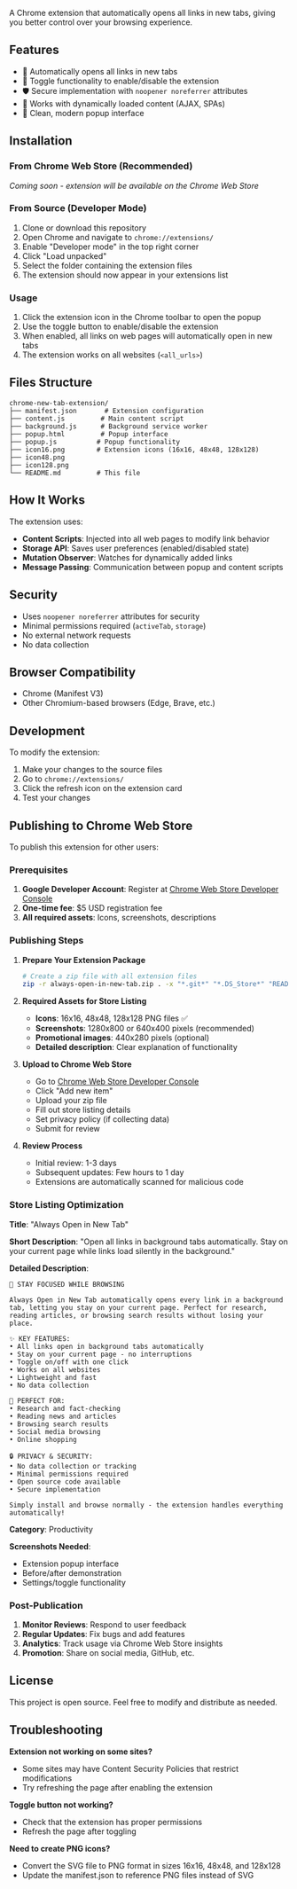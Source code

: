 A Chrome extension that automatically opens all links in new tabs, giving you better control over your browsing experience.

## Features

- 🚀 Automatically opens all links in new tabs
- 🔄 Toggle functionality to enable/disable the extension
- 🛡️ Secure implementation with `noopener noreferrer` attributes
- 📱 Works with dynamically loaded content (AJAX, SPAs)
- 🎨 Clean, modern popup interface

## Installation

### From Chrome Web Store (Recommended)
*Coming soon - extension will be available on the Chrome Web Store*

### From Source (Developer Mode)

1. Clone or download this repository
2. Open Chrome and navigate to `chrome://extensions/`
3. Enable "Developer mode" in the top right corner
4. Click "Load unpacked"
5. Select the folder containing the extension files
6. The extension should now appear in your extensions list

### Usage

1. Click the extension icon in the Chrome toolbar to open the popup
2. Use the toggle button to enable/disable the extension
3. When enabled, all links on web pages will automatically open in new tabs
4. The extension works on all websites (`<all_urls>`)

## Files Structure

```
chrome-new-tab-extension/
├── manifest.json       # Extension configuration
├── content.js         # Main content script
├── background.js      # Background service worker
├── popup.html         # Popup interface
├── popup.js          # Popup functionality
├── icon16.png        # Extension icons (16x16, 48x48, 128x128)
├── icon48.png
├── icon128.png
└── README.md         # This file
```

## How It Works

The extension uses:

- **Content Scripts**: Injected into all web pages to modify link behavior
- **Storage API**: Saves user preferences (enabled/disabled state)
- **Mutation Observer**: Watches for dynamically added links
- **Message Passing**: Communication between popup and content scripts

## Security

- Uses `noopener noreferrer` attributes for security
- Minimal permissions required (`activeTab`, `storage`)
- No external network requests
- No data collection

## Browser Compatibility

- Chrome (Manifest V3)
- Other Chromium-based browsers (Edge, Brave, etc.)

## Development

To modify the extension:

1. Make your changes to the source files
2. Go to `chrome://extensions/`
3. Click the refresh icon on the extension card
4. Test your changes

## Publishing to Chrome Web Store

To publish this extension for other users:

### Prerequisites
1. **Google Developer Account**: Register at [Chrome Web Store Developer Console](https://chrome.google.com/webstore/devconsole/)
2. **One-time fee**: $5 USD registration fee
3. **All required assets**: Icons, screenshots, descriptions

### Publishing Steps

1. **Prepare Your Extension Package**
   ```bash
   # Create a zip file with all extension files
   zip -r always-open-in-new-tab.zip . -x "*.git*" "*.DS_Store*" "README.md"
   ```

2. **Required Assets for Store Listing**
   - **Icons**: 16x16, 48x48, 128x128 PNG files ✅
   - **Screenshots**: 1280x800 or 640x400 pixels (recommended)
   - **Promotional images**: 440x280 pixels (optional)
   - **Detailed description**: Clear explanation of functionality

3. **Upload to Chrome Web Store**
   - Go to [Chrome Web Store Developer Console](https://chrome.google.com/webstore/devconsole/)
   - Click "Add new item"
   - Upload your zip file
   - Fill out store listing details
   - Set privacy policy (if collecting data)
   - Submit for review

4. **Review Process**
   - Initial review: 1-3 days
   - Subsequent updates: Few hours to 1 day
   - Extensions are automatically scanned for malicious code

### Store Listing Optimization

**Title**: "Always Open in New Tab"

**Short Description**: 
"Open all links in background tabs automatically. Stay on your current page while links load silently in the background."

**Detailed Description**:
```
🚀 STAY FOCUSED WHILE BROWSING

Always Open in New Tab automatically opens every link in a background tab, letting you stay on your current page. Perfect for research, reading articles, or browsing search results without losing your place.

✨ KEY FEATURES:
• All links open in background tabs automatically
• Stay on your current page - no interruptions
• Toggle on/off with one click
• Works on all websites
• Lightweight and fast
• No data collection

🎯 PERFECT FOR:
• Research and fact-checking
• Reading news and articles  
• Browsing search results
• Social media browsing
• Online shopping

🔒 PRIVACY & SECURITY:
• No data collection or tracking
• Minimal permissions required
• Open source code available
• Secure implementation

Simply install and browse normally - the extension handles everything automatically!
```

**Category**: Productivity

**Screenshots Needed**:
- Extension popup interface
- Before/after demonstration
- Settings/toggle functionality

### Post-Publication

1. **Monitor Reviews**: Respond to user feedback
2. **Regular Updates**: Fix bugs and add features
3. **Analytics**: Track usage via Chrome Web Store insights
4. **Promotion**: Share on social media, GitHub, etc.

## License

This project is open source. Feel free to modify and distribute as needed.

## Troubleshooting

**Extension not working on some sites?**

- Some sites may have Content Security Policies that restrict modifications
- Try refreshing the page after enabling the extension

**Toggle button not working?**

- Check that the extension has proper permissions
- Refresh the page after toggling

**Need to create PNG icons?**

- Convert the SVG file to PNG format in sizes 16x16, 48x48, and 128x128
- Update the manifest.json to reference PNG files instead of SVG
